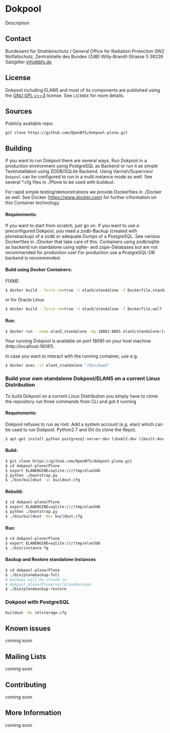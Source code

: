 # Dokpool
Description

Contact
-------
Bundesamt für Strahlenschutz / General Office for Radiation Protection
SW2 Notfallschutz, Zentralstelle des Bundes (ZdB)
Willy-Brandt-Strasse 5
38226 Salzgitter
info@bfs.de

License
------
Dokpool including ELAN5 and most of its components are published using the [GNU GPL v>=3](http://www.gnu.org/licenses/gpl-3.0) license.
See `LICENSE` for more details.

Sources
---------
Publicly available repo:
```
git clone https://github.com/OpenBfS/dokpool-plone.git
```

## Building
If you want to run Dokpool there are several ways. Run Dokpool in a production environment using PostgreSQL as Backend or run it as simple Testinstallation using ZODB/SQLite Backend. Using Varnish/Supervisor `Dokpool` can be configured to run in a multi.instance mode as well. See several *.cfg files in ./Plone to be used with buildout.

For rapid simple testing/demonstrations we provide Dockerfiles in ./Docker as well. See Docker (https://www.docker.com) for further information on this Container technology.

#### Requirements:
If you want to start from scratch, just go on. If you want to use a preconfigured Dokpool, you need a zodb-Backup (created with plonebackup) of a zodb or adequate Dumps of a PostgreSQL. See various Dockerfiles in ./Docker that take care of this. Containers using zodb/sqlite as backend run standalone using sqlite- and zope-Databases but are not recommended for production use! For production use a PostgreSQL-DB backend is recommended.

#### Build using Docker Containers:
FIXME
```sh
$ docker build --force-rm=true -t elan5/standalone -f Dockerfile.standalone .
```
or for Oracle Linux
```sh
$ docker build --force-rm=true -t elan5/standalone -f Dockerfile.oel7 .
```
#### Run:
```sh
$ docker run --name elan5_standalone -dp 18081:8081 elan5/standalone:latest
```
Your running Dokpool is available on port 18081 on your host machine (http://localhost:18081).

In case you want to interact with the running container, use e.g.
```sh
$ docker exec -it elan5_standalone "/bin/bash"
```

### Build your own standalone Dokpool/ELAN5 on a current Linux Distribution
To build Dokpool on a current Linux Distribution you simply have to clone the repository run three commands from CLI and got it running 

#### Requirements:
Dokpool refuses to run as root. Add a system account (e.g. elan) which can be used to run Dokpool.
Python2.7 and Git (to clone the Repo).
```sh
$ apt-get install python postgresql-server-dev libxml2-dev libxslt-dev libssl-dev libsasl2-dev libldap2-dev libffi-dev python-virtualenv tar libjpeg-turbo8-dev python-dev gcc make g++ ghostscript libav-tools
```

#### Build:

```sh
$ git clone https://github.com/OpenBfS/dokpool-plone.git
$ cd dokpool-plone/Plone
$ export ELANENGINE=sqlite:////tmp/elan5db
$ python ./bootstrap.py
$ ./bin/buildout -vc buildout.cfg
```

#### Rebuild:

```sh
$ cd dokpool-plone/Plone
$ export ELANENGINE=sqlite:////tmp/elan5db
$ python ./bootstrap.py
$ ./bin/buildout -Nvc buildout.cfg
```

#### Run:

```sh
$ cd dokpool-plone/Plone
$ export ELANENGINE=sqlite:////tmp/elan5db
$ ./bin/instance fg
```

#### Backup and Restore standalone Instances

```sh
$ cd dokpool-plone/Plone
$ ./bin/plonebackup-full
# backups will be stored in
# dokpool-plone/Plone/var/plonebackups
$ ./bin/plonebackup-restore
```

### Dokpool with PostgreSQL

```sh
buildout -Nc relstorage.cfg
```

## Known issues
coming soon

## Mailing Lists
coming soon

## Contributing
coming soon

## More Information
coming soon

